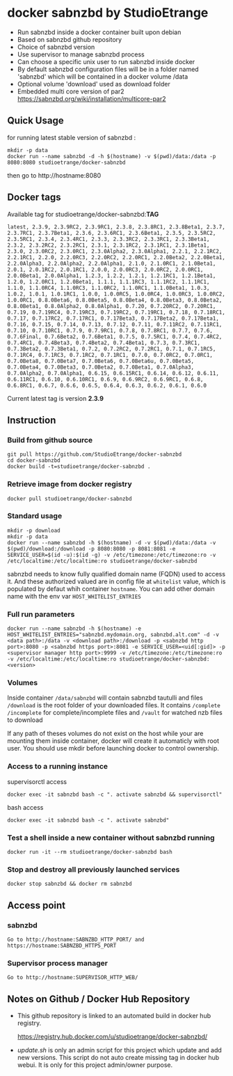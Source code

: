 # docker sabnzbd by StudioEtrange

* Run sabnzbd inside a docker container built upon debian
* Based on sabnzbd github repository
* Choice of sabnzbd version
* Use supervisor to manage sabnzbd process
* Can choose a specific unix user to run sabnzbd inside docker
* By default sabnzbd configuration files will be in a folder named 'sabnzbd' which will be contained in a docker volume /data
* Optional volume 'download' used as download folder
* Embedded multi core version of par2 https://sabnzbd.org/wiki/installation/multicore-par2

## Quick Usage

for running latest stable version of sabnzbd :
	
	mkdir -p data
	docker run --name sabnzbd -d -h $(hostname) -v $(pwd)/data:/data -p 8080:8080 studioetrange/docker-sabnzbd

then go to http://hostname:8080

## Docker tags

Available tag for studioetrange/docker-sabnzbd:__TAG__

	latest, 2.3.9, 2.3.9RC2, 2.3.9RC1, 2.3.8, 2.3.8RC1, 2.3.8Beta1, 2.3.7, 2.3.7RC1, 2.3.7Beta1, 2.3.6, 2.3.6RC1, 2.3.6Beta1, 2.3.5, 2.3.5RC2, 2.3.5RC1, 2.3.4, 2.3.4RC1, 2.3.3, 2.3.3RC2, 2.3.3RC1, 2.3.3Beta1, 2.3.2, 2.3.2RC2, 2.3.2RC1, 2.3.1, 2.3.1RC2, 2.3.1RC1, 2.3.1Beta1, 2.3.0, 2.3.0RC2, 2.3.0RC1, 2.3.0Alpha2, 2.3.0Alpha1, 2.2.1, 2.2.1RC2, 2.2.1RC1, 2.2.0, 2.2.0RC3, 2.2.0RC2, 2.2.0RC1, 2.2.0Beta2, 2.2.0Beta1, 2.2.0Alpha3, 2.2.0Alpha2, 2.2.0Alpha1, 2.1.0, 2.1.0RC1, 2.1.0Beta1, 2.0.1, 2.0.1RC2, 2.0.1RC1, 2.0.0, 2.0.0RC3, 2.0.0RC2, 2.0.0RC1, 2.0.0Beta1, 2.0.0Alpha1, 1.2.3, 1.2.2, 1.2.1, 1.2.1RC1, 1.2.1Beta1, 1.2.0, 1.2.0RC1, 1.2.0Beta1, 1.1.1, 1.1.1RC3, 1.1.1RC2, 1.1.1RC1, 1.1.0, 1.1.0RC4, 1.1.0RC3, 1.1.0RC2, 1.1.0RC1, 1.1.0Beta1, 1.0.3, 1.0.2, 1.0.1, 1.0.1RC1, 1.0.0, 1.0.0RC5, 1.0.0RC4, 1.0.0RC3, 1.0.0RC2, 1.0.0RC1, 0.8.0Beta6, 0.8.0Beta5, 0.8.0Beta4, 0.8.0Beta3, 0.8.0Beta2, 0.8.0Beta1, 0.8.0Alpha2, 0.8.0Alpha1, 0.7.20, 0.7.20RC2, 0.7.20RC1, 0.7.19, 0.7.19RC4, 0.7.19RC3, 0.7.19RC2, 0.7.19RC1, 0.7.18, 0.7.18RC1, 0.7.17, 0.7.17RC2, 0.7.17RC1, 0.7.17Beta3, 0.7.17Beta2, 0.7.17Beta1, 0.7.16, 0.7.15, 0.7.14, 0.7.13, 0.7.12, 0.7.11, 0.7.11RC2, 0.7.11RC1, 0.7.10, 0.7.10RC1, 0.7.9, 0.7.9RC1, 0.7.8, 0.7.8RC1, 0.7.7, 0.7.6, 0.7.6Final, 0.7.6Beta2, 0.7.6Beta1, 0.7.5, 0.7.5RC1, 0.7.4, 0.7.4RC2, 0.7.4RC1, 0.7.4Beta3, 0.7.4Beta2, 0.7.4Beta1, 0.7.3, 0.7.3RC1, 0.7.3Beta2, 0.7.3Beta1, 0.7.2, 0.7.2RC2, 0.7.2RC1, 0.7.1, 0.7.1RC5, 0.7.1RC4, 0.7.1RC3, 0.7.1RC2, 0.7.1RC1, 0.7.0, 0.7.0RC2, 0.7.0RC1, 0.7.0Beta8, 0.7.0Beta7, 0.7.0Beta6, 0.7.0Beta6u, 0.7.0Beta5, 0.7.0Beta4, 0.7.0Beta3, 0.7.0Beta2, 0.7.0Beta1, 0.7.0Alpha3, 0.7.0Alpha2, 0.7.0Alpha1, 0.6.15, 0.6.15RC1, 0.6.14, 0.6.12, 0.6.11, 0.6.11RC1, 0.6.10, 0.6.10RC1, 0.6.9, 0.6.9RC2, 0.6.9RC1, 0.6.8, 0.6.8RC1, 0.6.7, 0.6.6, 0.6.5, 0.6.4, 0.6.3, 0.6.2, 0.6.1, 0.6.0

Current latest tag is version __2.3.9__

## Instruction

### Build from github source

	git pull https://github.com/StudioEtrange/docker-sabnzbd
	cd docker-sabnzbd
	docker build -t=studioetrange/docker-sabnzbd .

### Retrieve image from docker registry

	docker pull studioetrange/docker-sabnzbd

### Standard usage

	mkdir -p download
	mkdir -p data
	docker run --name sabnzbd -h $(hostname) -d -v $(pwd)/data:/data -v $(pwd)/download:/download -p 8080:8080 -p 8081:8081 -e SERVICE_USER=$(id -u):$(id -g) -v /etc/timezone:/etc/timezone:ro -v /etc/localtime:/etc/localtime:ro studioetrange/docker-sabnzbd

sabnzbd needs to know fully qualified domain name (FQDN) used to access it. And these authorized valued are in config file at `whitelist` value, which is populated by defaut whih container `hostname`. You can add other domain name with the env var `HOST_WHITELIST_ENTRIES`


### Full run parameters

	docker run --name sabnzbd -h $(hostname) -e HOST_WHITELIST_ENTRIES="sabnzbd.mydomain.org, sabnzbd.alt.com" -d -v <data path>:/data -v <download path>:/download -p <sabnzbd http port>:8080 -p <sabnzbd https port>:8081 -e SERVICE_USER=<uid[:gid]> -p <supervisor manager http port>:9999 -v /etc/timezone:/etc/timezone:ro -v /etc/localtime:/etc/localtime:ro studioetrange/docker-sabnzbd:<version>

### Volumes

Inside container
`/data/sabnzbd` will contain sabnzbd tautulli and files
`/download` is the root folder of your downloaded files. It contains `/complete` `/incomplete` for complete/incomplete files and `/vault` for watched nzb files to download

If any path of theses volumes do not exist on the host while your are mounting them inside container, docker will create it automaticly with root user. You should use mkdir before launching docker to control ownership.


### Access to a running instance

supervisorctl access

	docker exec -it sabnzbd bash -c ". activate sabnzbd && supervisorctl"
	
bash access

	docker exec -it sabnzbd bash -c ". activate sabnzbd"
 

### Test a shell inside a new container without sabnzbd running

	docker run -it --rm studioetrange/docker-sabnzbd bash

### Stop and destroy all previously launched services

	docker stop sabnzbd && docker rm sabnzbd

## Access point

### sabnzbd

	Go to http://hostname:SABNZBD_HTTP_PORT/ and https://hostname:SABNZBD_HTTPS_PORT

### Supervisor process manager

	Go to http://hostname:SUPERVISOR_HTTP_WEB/

## Notes on Github / Docker Hub Repository

* This github repository is linked to an automated build in docker hub registry.

	https://registry.hub.docker.com/u/studioetrange/docker-sabnzbd/

* _update.sh_ is only an admin script for this project which update and add new versions. This script do not auto create missing tag in docker hub webui. It is only for this project admin/owner purpose.
